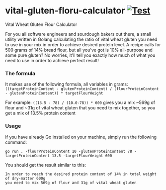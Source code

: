 # vital-gluten-floru-calculator [![Test](https://github.com/adikm/vital-gluten-floru-calculator/actions/workflows/test.yml/badge.svg)](https://github.com/adikm/vital-gluten-floru-calculator/actions/workflows/test.yml)

Vital Wheat Gluten Flour Calculator

For you all software engineers and sourdough bakers out there, a small utility written in Golang calculating the ratio
of vital wheat gluten you need to use in your mix in order to achieve desired protein level.
A recipe calls for 500 grams of 14% bread flour, but all you've got is 10% all-purpose and some pure gluten?
No worries, it'll tell you exactly how much of what you need to use in order to achieve perfect result!

### The formula

It makes use of the following formula, all variables in grams:
`((targetProteinContent - glutenProteinContent) / (flourProteinContent - glutenProteinContent)) * targetFlourWeight`

For example:
`((13.5 - 78) / (10.0-78)) * 600`
gives you a mix ~569g of flour and ~31g of vital wheat gluten that you need to mix together, so you get a mix of 13.5%
protein content

### Usage

If you have already Go installed on your machine, simply run the following command:

```shell
go run . -flourProteinContent 10 -glutenProteinContent 78 -targetProteinContent 13.5 -targetFlourWeight 600
```

You should get the result similar to this:

```text
In order to reach the desired protein content of 14% in total weight of dry-matter 600g
you need to mix 569g of flour and 31g of vital wheat gluten
```